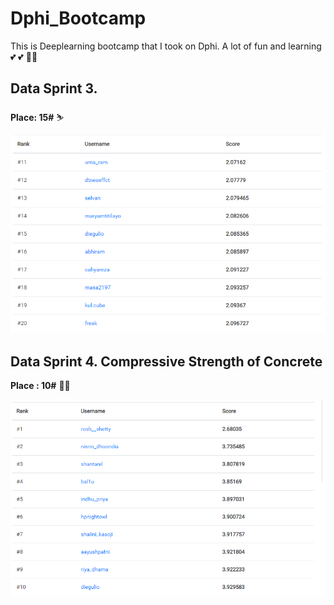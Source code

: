 # Dphi_Bootcamp 

This is Deeplearning bootcamp that I took on Dphi. A lot of fun and learning :two_hearts: :two_hearts: 	:weight_lifting_man: 

## Data Sprint 3. 
**Place: 15#** :skier:

![DS3](https://github.com/diegulio/Dphi_Bootcamp/blob/master/ds3_leaderboard.png)

## Data Sprint 4. Compressive Strength of Concrete
**Place : 10#** :surfing_man:

![DS4](https://github.com/diegulio/Dphi_Bootcamp/blob/master/ds4_leaderboard.png)
